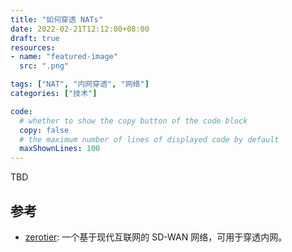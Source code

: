 ```yaml
---
title: "如何穿透 NATs"
date: 2022-02-21T12:12:00+08:00
draft: true
resources:
- name: "featured-image"
  src: ".png"

tags: ["NAT", "内网穿透", "网络"]
categories: ["技术"]

code:
  # whether to show the copy button of the code block
  copy: false
  # the maximum number of lines of displayed code by default
  maxShownLines: 100
---
```


TBD


## 参考

- [zerotier](https://www.zerotier.com/): 一个基于现代互联网的 SD-WAN 网络，可用于穿透内网。
